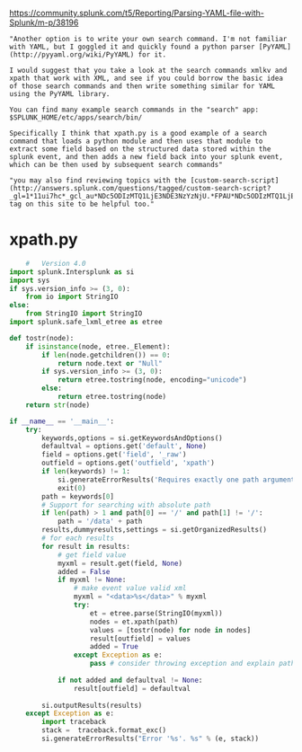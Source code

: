 https://community.splunk.com/t5/Reporting/Parsing-YAML-file-with-Splunk/m-p/38196

    "Another option is to write your own search command. I'm not familiar with YAML, but I goggled it and quickly found a python parser [PyYAML](http://pyyaml.org/wiki/PyYAML) for it.

    I would suggest that you take a look at the search commands xmlkv and xpath that work with XML, and see if you could borrow the basic idea of those search commands and then write something similar for YAML using the PyYAML library.

    You can find many example search commands in the "search" app: $SPLUNK_HOME/etc/apps/search/bin/

    Specifically I think that xpath.py is a good example of a search command that loads a python module and then uses that module to extract some field based on the structured data stored within the splunk event, and then adds a new field back into your splunk event, which can be then used by subsequent search commands"

    "you may also find reviewing topics with the [custom-search-script](http://answers.splunk.com/questions/tagged/custom-search-script?_gl=1*11ui7hc*_gcl_au*NDc5ODIzMTQ1LjE3NDE3NzYzNjU.*FPAU*NDc5ODIzMTQ1LjE3NDE3NzYzNjU.*_ga*NDMxOTcyNDU1LjE3NDE3NzYzNjY.*_ga_5EPM2P39FV*MTc0MzMwMDY1NS42NS4xLjE3NDMzMDExODkuMC4wLjE3OTUyODk0MzY.*_fplc*V05jRGp6NG4wMlMlMkJkQnVSaFJxaXFpTFdlU0UlMkZrd250d0ZxOEsxQldBV0tIQ2xtcHNhJTJGREY3MWZvRyUyRkQyajFPZ1M0Z1Z1OVduY1NzTnc2YXRWaCUyRmtlVmc4bG1DeFBSTmY2Q3UzeThhdzN0Um5aTWIyajdadVpTWkQ3MmRtdyUzRCUzRA..) tag on this site to be helpful too."

# xpath.py
```python
    #   Version 4.0
import splunk.Intersplunk as si
import sys
if sys.version_info >= (3, 0):
    from io import StringIO
else:
    from StringIO import StringIO
import splunk.safe_lxml_etree as etree

def tostr(node):
    if isinstance(node, etree._Element):
        if len(node.getchildren()) == 0:
            return node.text or "Null"
        if sys.version_info >= (3, 0):
            return etree.tostring(node, encoding="unicode")
        else:
            return etree.tostring(node)
    return str(node)

if __name__ == '__main__':
    try:
        keywords,options = si.getKeywordsAndOptions()
        defaultval = options.get('default', None)
        field = options.get('field', '_raw')
        outfield = options.get('outfield', 'xpath')
        if len(keywords) != 1:
            si.generateErrorResults('Requires exactly one path argument.')
            exit(0)
        path = keywords[0]
        # Support for searching with absolute path
        if len(path) > 1 and path[0] == '/' and path[1] != '/':
            path = '/data' + path
        results,dummyresults,settings = si.getOrganizedResults()
        # for each results
        for result in results:
            # get field value
            myxml = result.get(field, None)
            added = False
            if myxml != None:
                # make event value valid xml
                myxml = "<data>%s</data>" % myxml
                try:
                    et = etree.parse(StringIO(myxml))
                    nodes = et.xpath(path)
                    values = [tostr(node) for node in nodes]
                    result[outfield] = values
                    added = True
                except Exception as e:
                    pass # consider throwing exception and explain path problem
                
            if not added and defaultval != None:
                result[outfield] = defaultval
                
        si.outputResults(results)
    except Exception as e:
        import traceback
        stack =  traceback.format_exc()
        si.generateErrorResults("Error '%s'. %s" % (e, stack))
```